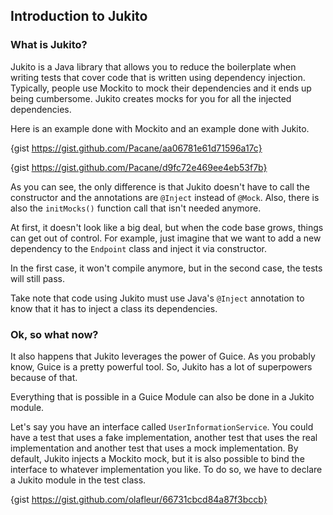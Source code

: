 ## Introduction to Jukito

### What is Jukito?
Jukito is a Java library that allows you to reduce the boilerplate
when writing tests that cover code that is written using dependency
injection. Typically, people use Mockito to mock their dependencies
and it ends up being cumbersome.
Jukito creates mocks for you for all the injected dependencies.

Here is an example done with Mockito and an example done with Jukito.

{gist https://gist.github.com/Pacane/aa06781e61d71596a17c}

{gist https://gist.github.com/Pacane/d9fc72e469ee4eb53f7b}

As you can see, the only difference is that Jukito doesn't have to
call the constructor and the annotations are `@Inject` instead of
`@Mock`.
Also, there is also the `initMocks()` function call that isn't needed
anymore.

At first, it doesn't look like a big deal, but when the code base
grows, things can get out of control. For example, just imagine that
we want to add a new dependency to the `Endpoint` class and inject
it via constructor.

In the first case, it won't compile anymore, but in the second case,
the tests will still pass.

Take note that code using Jukito must use Java's `@Inject` annotation
to know that it has to inject a class its dependencies.

### Ok, so what now?

It also happens that Jukito leverages the power of Guice.
As you probably know, Guice is a pretty powerful tool. So, Jukito has
a lot of superpowers because of that.

Everything that is possible in a Guice Module can also be done in a
Jukito module.

Let's say you have an interface called `UserInformationService`.
You could have a test that uses a fake implementation, another test
that uses the real implementation and another test that uses a mock
implementation. By default, Jukito injects a Mockito mock, but it
is also possible to bind the interface to whatever implementation
you like. To do so, we have to declare a Jukito module in the test
class.

{gist https://gist.github.com/olafleur/66731cbcd84a87f3bccb}
